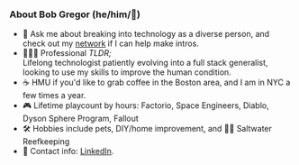 ### About Bob Gregor (he/him/🦄)
- 💬 Ask me about breaking into technology as a diverse person, and check out my [network](https://www.linkedin.com/in/bobgregor/) if I can help make intros.
- 👨🏻‍💻 Professional <em>TLDR;</em> <br/> Lifelong technologist patiently evolving into a full stack generalist, looking to use my skills to improve the human condition. 
- ☕️ HMU if you'd like to grab coffee in the Boston area, and I am in NYC a few times a year.
- 🎮 Lifetime playcount by hours: Factorio, Space Engineers, Diablo, Dyson Sphere Program, Fallout
- 🛠️ Hobbies include pets, DIY/home improvement, and 🐠🐡 Saltwater Reefkeeping
- 📇 Contact info: [LinkedIn](https://www.linkedin.com/in/bobgregor/).
